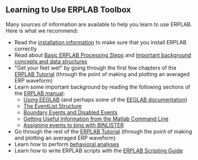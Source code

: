 ## Learning to Use ERPLAB Toolbox

Many sources of information are available to help you learn to use ERPLAB.  Here is what we recommend:

- Read the [installation information](https://github.com/lucklab/erplab/wiki/Installation) to make sure that you install ERPLAB correctly
- Read about [Basic ERPLAB Processing Steps](https://github.com/lucklab/erplab/wiki/Basic-ERPLAB-Processing-Steps) and [Important background concepts and data structures](https://github.com/lucklab/erplab/wiki/Important-Background-Concepts-and-Data-Structures)
- "Get your feet wet" by going through the first few chapters of the [ERPLAB Tutorial](https://github.com/lucklab/erplab/wiki/Tutorial) (through the point of making and plotting an averaged ERP waveform)
- Learn some important background by reading the following sections of the [ERPLAB manual](https://github.com/lucklab/erplab/wiki/Manual):
  - [Using EEGLAB](https://github.com/lucklab/erplab/wiki/Using-EEGLAB) (and perhaps some of the [EEGLAB documentation](https://github.com/lucklab/erplab/wiki))
  - [The EventList Structure](https://github.com/lucklab/erplab/wiki/The-EVENTLIST-Structure)
  - [Boundary Events and Disabled Events](https://github.com/lucklab/erplab/wiki/Boundary-Events-and-Disabled-Events)
  - [Getting Useful Information from the Matlab Command Line](https://github.com/lucklab/erplab/wiki/Getting-Information-about-an-ERP-from-the-Matlab-Command-Line)
  - [Assigning events to bins with BINLISTER](https://github.com/lucklab/erplab/wiki/Assigning-Events-to-Bins-with-BINLISTER)
- Go through the rest of the [ERPLAB Tutorial](https://github.com/lucklab/erplab/wiki/Tutorial) (through the point of making and plotting an averaged ERP waveform)
- Learn how to perform [behavioral analyses](https://github.com/lucklab/erplab/wiki/Behavioral-Analyses)
- Learn how to write ERPLAB scripts with the [ERPLAB Scripting Guide](https://github.com/lucklab/erplab/wiki/Scripting-Guide)